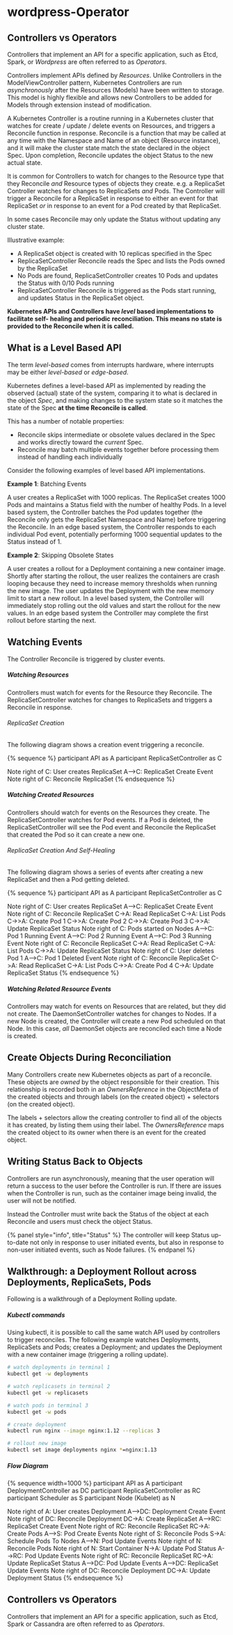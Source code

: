 # wordpress-Operator

## Controllers vs Operators

Controllers that implement an API for a specific application, such as Etcd, Spark, or *Wordpress* are often referred to as *Operators*.

Controllers implement APIs defined by *Resources*. Unlike Controllers in the ModelViewController pattern, Kubernetes Controllers are run *asynchronously* after the Resources (Models) have been written to storage. This model is highly flexible and allows new Controllers to be added for Models through extension instead of modification.

A Kubernetes Controller is a routine running in a Kubernetes cluster that watches for create / update / delete events on Resources, and triggers a Reconcile function in response.  Reconcile is a function that may be called at any time with the Namespace and Name of an object (Resource instance), and it will make the cluster state match the state declared in the object Spec. Upon completion, Reconcile updates the object Status to the new actual state.


It is common for Controllers to watch for changes to the Resource type that they Reconcile *and* Resource types of objects they create. e.g. a ReplicaSet Controller watches for changes to ReplicaSets *and* Pods.  The Controller will trigger a Reconcile for a ReplicaSet
in response to either an event for that ReplicaSet *or* in response to an event for a
Pod created by that ReplicaSet.

In some cases Reconcile may only update the Status without updating any cluster state.

Illustrative example:

- A ReplicaSet object is created with 10 replicas specified in the Spec
- ReplicaSetController Reconcile reads the Spec and lists the Pods owned by the ReplicaSet
- No Pods are found, ReplicaSetController creates 10 Pods and updates the Status with 0/10 Pods running
- ReplicaSetController Reconcile is triggered as the Pods start running, and updates Status in the
  ReplicaSet object.


**Kubernetes APIs and Controllers have *level* based implementations to facilitate self-
healing and periodic reconciliation.  This means no state is provided to the Reconcile
when it is called.**

## What is a Level Based API

The term *level-based* comes from interrupts hardware, where interrupts may be either *level-based* or *edge-based*.

Kubernetes defines a level-based API as implemented by reading the observed (actual) state of the system,
comparing it to what is declared in the object *Spec*, and making changes to the system state so
it matches the state of the Spec **at the time Reconcile is called**.

This has a number of notable properties:

- Reconcile skips intermediate or obsolete values declared in the Spec and
  works directly toward the *current* Spec.
- Reconcile may batch multiple events together before processing them instead
  of handling each individually

Consider the following examples of level based API implementations.

**Example 1**: Batching Events

A user creates a ReplicaSet with 1000 replicas.  The ReplicaSet creates 1000 Pods and maintains a
Status field with the number of healthy Pods.  In a level based system, the Controller batches
the Pod updates together (the Reconcile only gets the ReplicaSet Namespace and Name) before triggering
the Reconcile.  In an edge based system, the Controller responds to each individual Pod event, potentially
performing 1000 sequential updates to the Status instead of 1.

**Example 2**: Skipping Obsolete States

A user creates a rollout for a Deployment containing a new container image.  Shortly after
starting the rollout, the user realizes the containers are crash looping because they need
to increase memory thresholds when running the new image.
The user updates the Deployment with the new memory limit to start a new rollout.  In a
level based system, the Controller will immediately stop rolling out the old values and start
the rollout for the new values.  In an edge based system the Controller may complete the first
rollout before starting the next.

## Watching Events

The Controller Reconcile is triggered by cluster events.

##### Watching Resources

Controllers must watch for events for the Resource they Reconcile. The ReplicaSetController
watches for changes to ReplicaSets and triggers a Reconcile in response.

###### ReplicaSet Creation

The following diagram shows a creation event triggering a reconcile.

{% sequence %}
participant API as A
participant ReplicaSetController as C

Note right of C: User creates ReplicaSet
A-->C: ReplicaSet Create Event
Note right of C: Reconcile ReplicaSet
{% endsequence %}

##### Watching Created Resources

Controllers should watch for events on the Resources they create.  The ReplicaSetController watches
for Pod events.  If a Pod is deleted, the ReplicaSetController will see the Pod event and
Reconcile the ReplicaSet that created the Pod so it can create a new one.

###### ReplicaSet Creation And Self-Healing

The following diagram shows a series of events after creating a new ReplicaSet and then a Pod getting deleted.

{% sequence %}
participant API as A
participant ReplicaSetController as C

Note right of C: User creates ReplicaSet
A-->C: ReplicaSet Create Event
Note right of C: Reconcile ReplicaSet
C->A: Read ReplicaSet
C->A: List Pods
C->>A: Create Pod 1
C->>A: Create Pod 2
C->>A: Create Pod 3
C->>A: Update ReplicaSet Status
Note right of C: Pods started on Nodes
A-->C: Pod 1 Running Event
A-->C: Pod 2 Running Event
A-->C: Pod 3 Running Event
Note right of C: Reconcile ReplicaSet
C->A: Read ReplicaSet
C->A: List Pods
C->>A: Update ReplicaSet Status
Note right of C: User deletes Pod 1
A-->C: Pod 1 Deleted Event
Note right of C: Reconcile ReplicaSet
C->A: Read ReplicaSet
C->A: List Pods
C->>A: Create Pod 4
C->A: Update ReplicaSet Status
{% endsequence %}

##### Watching Related Resource Events

Controllers may watch for events on Resources that are related, but they did not create.  The
DaemonSetController watches for changes to Nodes.  If a new Node is created, the Controller
will create a new Pod scheduled on that Node.  In this case, *all* DaemonSet objects are reconciled
each time a Node is created.

## Create Objects During Reconciliation

Many Controllers create new Kubernetes objects as part of a reconcile.  These objects
are *owned* by the object responsible for their creation.
This relationship is recorded both in an *OwnersReference* in the ObjectMeta of the created
objects and through labels (on the created object) + selectors (on the created object).

The labels + selectors allow the creating controller to find all of the objects it has created,
by listing them using their label.  The *OwnersReference* maps the created object to its
owner when there is an event for the created object.

## Writing Status Back to Objects

Controllers are run asynchronously, meaning that the user operation will return a success to
the user before the Controller is run.  If there are issues when the Controller is run,
such as the container image being invalid, the user will not be notified.

Instead the Controller must write back the Status of the object at each Reconcile and
users must check the object Status.

{% panel style="info", title="Status" %}
The controller will keep Status up-to-date not only in response to user initiated events, but also
in response to non-user initiated events, such as Node failures.
{% endpanel %}

## Walkthrough: a Deployment Rollout across Deployments, ReplicaSets, Pods

Following is a walkthrough of a Deployment Rolling update.

##### Kubectl commands

Using kubectl, it is possible to call the same watch API used by controllers to trigger
reconciles.  The following example watches Deployments, ReplicaSets and Pods; creates a Deployment;
and updates the Deployment with a new container image (triggering a rolling update).

```bash
# watch deployments in terminal 1
kubectl get -w deployments

# watch replicasets in terminal 2
kubectl get -w replicasets

# watch pods in terminal 3
kubectl get -w pods

# create deployment
kubectl run nginx --image nginx:1.12 --replicas 3

# rollout new image
kubectl set image deployments nginx *=nginx:1.13
```

##### Flow Diagram

{% sequence width=1000 %}
participant API as A
participant DeploymentController as DC
participant ReplicaSetController as RC
participant Scheduler as S
participant Node (Kubelet) as N

Note right of A: User creates Deployment
A-->DC: Deployment Create Event
Note right of DC: Reconcile Deployment
DC->A: Create ReplicaSet
A-->RC: ReplicaSet Create Event
Note right of RC: Reconcile ReplicaSet
RC->A: Create Pods
A-->S: Pod Create Events
Note right of S: Reconcile Pods
S->A: Schedule Pods To Nodes
A-->N: Pod Update Events
Note right of N: Reconcile Pods
Note right of N: Start Container
N->A: Update Pod Status
A-->RC: Pod Update Events
Note right of RC: Reconcile ReplicaSet
RC->A: Update ReplicaSet Status
A-->DC: Pod Update Events
A-->DC: ReplicaSet Update Events
Note right of DC: Reconcile Deployment
DC->A: Update Deployment Status
{% endsequence %}

## Controllers vs Operators

Controllers that implement an API for a specific application, such as Etcd, Spark or Cassandra are
often referred to as *Operators*.
